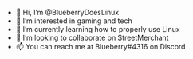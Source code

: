 - 👋 Hi, I’m @BlueberryDoesLinux
- 👀 I’m interested in gaming and tech
- 🌱 I’m currently learning how to properly use Linux
- 💞️ I’m looking to collaborate on StreetMerchant
- 📫 You can reach me at Blueberry#4316 on Discord

<!---
BlueberryDoesLinux/BlueberryDoesLinux is a ✨ special ✨ repository because its `README.md` (this file) appears on your GitHub profile.
You can click the Preview link to take a look at your changes.
--->
